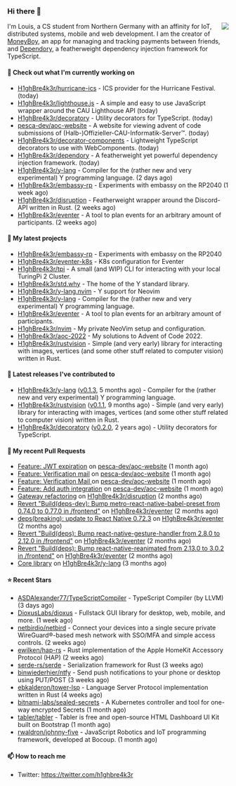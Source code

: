 ### Hi there 👋


<img align="right" src="https://github-readme-stats.vercel.app/api?username=h1ghbre4k3r">

I'm Louis, a CS student from Northern Germany with an affinity for IoT, distributed systems, mobile and web development. I am the creator of [MoneyBoy](https://github.com/pesca-dev/moneyboy-app), an app for managing and tracking payments between friends, and [Dependory](https://github.com/H1ghBre4k3r/dependory), a featherweight dependency injection framework for TypeScript.

#### 👷 Check out what I'm currently working on

- [H1ghBre4k3r/hurricane-ics](https://github.com/H1ghBre4k3r/hurricane-ics) - ICS provider for the Hurricane Festival. (today)
- [H1ghBre4k3r/lighthouse.js](https://github.com/H1ghBre4k3r/lighthouse.js) - A simple and easy to use JavaScript wrapper around the CAU Lighthouse API (today)
- [H1ghBre4k3r/decoratory](https://github.com/H1ghBre4k3r/decoratory) - Utility decorators for TypeScript. (today)
- [pesca-dev/aoc-website](https://github.com/pesca-dev/aoc-website) - A website for viewing advent of code submissions of (Halb-)Offizieller-CAU-Informatik-Server™. (today)
- [H1ghBre4k3r/decorator-components](https://github.com/H1ghBre4k3r/decorator-components) - Lightweight TypeScript decorators to use with WebComponents. (today)
- [H1ghBre4k3r/dependory](https://github.com/H1ghBre4k3r/dependory) - A featherweight yet powerful dependency injection framework. (today)
- [H1ghBre4k3r/y-lang](https://github.com/H1ghBre4k3r/y-lang) - Compiler for the (rather new and very experimental) Y programming language.  (2 days ago)
- [H1ghBre4k3r/embassy-rp](https://github.com/H1ghBre4k3r/embassy-rp) - Experiments with embassy on the RP2040 (1 week ago)
- [H1ghBre4k3r/disruption](https://github.com/H1ghBre4k3r/disruption) - Featherweight wrapper around the Discord-API written in Rust. (2 weeks ago)
- [H1ghBre4k3r/eventer](https://github.com/H1ghBre4k3r/eventer) - A tool to plan events for an arbitrary amount of participants. (2 weeks ago)

#### 🌱 My latest projects

- [H1ghBre4k3r/embassy-rp](https://github.com/H1ghBre4k3r/embassy-rp) - Experiments with embassy on the RP2040
- [H1ghBre4k3r/eventer-k8s](https://github.com/H1ghBre4k3r/eventer-k8s) - K8s configuration for Eventer
- [H1ghBre4k3r/tpi](https://github.com/H1ghBre4k3r/tpi) - A small (and WIP) CLI for interacting with your local TuringPi 2 Cluster.
- [H1ghBre4k3r/std.why](https://github.com/H1ghBre4k3r/std.why) - The home of the Y standard library.
- [H1ghBre4k3r/y-lang.nvim](https://github.com/H1ghBre4k3r/y-lang.nvim) - Y support for Neovim
- [H1ghBre4k3r/y-lang](https://github.com/H1ghBre4k3r/y-lang) - Compiler for the (rather new and very experimental) Y programming language. 
- [H1ghBre4k3r/eventer](https://github.com/H1ghBre4k3r/eventer) - A tool to plan events for an arbitrary amount of participants.
- [H1ghBre4k3r/nvim](https://github.com/H1ghBre4k3r/nvim) - My private NeoVim setup and configuration.
- [H1ghBre4k3r/aoc-2022](https://github.com/H1ghBre4k3r/aoc-2022) - My solutions to Advent of Code 2022.
- [H1ghBre4k3r/rustvision](https://github.com/H1ghBre4k3r/rustvision) - Simple (and very early) library for interacting with images, vertices (and some other stuff related to computer vision) written in Rust. 

#### 🔭 Latest releases I've contributed to

- [H1ghBre4k3r/y-lang](https://github.com/H1ghBre4k3r/y-lang) ([v0.1.3](https://github.com/H1ghBre4k3r/y-lang/releases/tag/v0.1.3), 5 months ago) - Compiler for the (rather new and very experimental) Y programming language. 
- [H1ghBre4k3r/rustvision](https://github.com/H1ghBre4k3r/rustvision) ([v0.1.1](https://github.com/H1ghBre4k3r/rustvision/releases/tag/v0.1.1), 9 months ago) - Simple (and very early) library for interacting with images, vertices (and some other stuff related to computer vision) written in Rust. 
- [H1ghBre4k3r/decoratory](https://github.com/H1ghBre4k3r/decoratory) ([v0.2.0](https://github.com/H1ghBre4k3r/decoratory/releases/tag/v0.2.0), 2 years ago) - Utility decorators for TypeScript.

#### 🔨 My recent Pull Requests

- [Feature: JWT expiration](https://github.com/pesca-dev/aoc-website/pull/20) on [pesca-dev/aoc-website](https://github.com/pesca-dev/aoc-website) (1 month ago)
- [Feature: Verification mail](https://github.com/pesca-dev/aoc-website/pull/16) on [pesca-dev/aoc-website](https://github.com/pesca-dev/aoc-website) (1 month ago)
- [Feature: Verification Mail ](https://github.com/pesca-dev/aoc-website/pull/14) on [pesca-dev/aoc-website](https://github.com/pesca-dev/aoc-website) (1 month ago)
- [Feature: Add auth integration](https://github.com/pesca-dev/aoc-website/pull/5) on [pesca-dev/aoc-website](https://github.com/pesca-dev/aoc-website) (1 month ago)
- [Gateway refactoring](https://github.com/H1ghBre4k3r/disruption/pull/131) on [H1ghBre4k3r/disruption](https://github.com/H1ghBre4k3r/disruption) (2 months ago)
- [Revert &#34;Build(deps-dev): Bump metro-react-native-babel-preset from 0.74.0 to 0.77.0 in /frontend&#34;](https://github.com/H1ghBre4k3r/eventer/pull/85) on [H1ghBre4k3r/eventer](https://github.com/H1ghBre4k3r/eventer) (2 months ago)
- [deps(breaking): update to React Native 0.72.3](https://github.com/H1ghBre4k3r/eventer/pull/84) on [H1ghBre4k3r/eventer](https://github.com/H1ghBre4k3r/eventer) (2 months ago)
- [Revert &#34;Build(deps): Bump react-native-gesture-handler from 2.8.0 to 2.12.0 in /frontend&#34;](https://github.com/H1ghBre4k3r/eventer/pull/76) on [H1ghBre4k3r/eventer](https://github.com/H1ghBre4k3r/eventer) (2 months ago)
- [Revert &#34;Build(deps): Bump react-native-reanimated from 2.13.0 to 3.0.2 in /frontend&#34;](https://github.com/H1ghBre4k3r/eventer/pull/74) on [H1ghBre4k3r/eventer](https://github.com/H1ghBre4k3r/eventer) (2 months ago)
- [Core library](https://github.com/H1ghBre4k3r/y-lang/pull/81) on [H1ghBre4k3r/y-lang](https://github.com/H1ghBre4k3r/y-lang) (3 months ago)

#### ⭐ Recent Stars

- [ASDAlexander77/TypeScriptCompiler](https://github.com/ASDAlexander77/TypeScriptCompiler) - TypeScript Compiler (by LLVM) (3 days ago)
- [DioxusLabs/dioxus](https://github.com/DioxusLabs/dioxus) - Fullstack GUI library for desktop, web, mobile, and more. (1 week ago)
- [netbirdio/netbird](https://github.com/netbirdio/netbird) - Connect your devices into a single secure private WireGuard®-based mesh network with SSO/MFA and simple access controls. (2 weeks ago)
- [ewilken/hap-rs](https://github.com/ewilken/hap-rs) - Rust implementation of the Apple HomeKit Accessory Protocol (HAP) (2 weeks ago)
- [serde-rs/serde](https://github.com/serde-rs/serde) - Serialization framework for Rust (3 weeks ago)
- [binwiederhier/ntfy](https://github.com/binwiederhier/ntfy) - Send push notifications to your phone or desktop using PUT/POST (3 weeks ago)
- [ebkalderon/tower-lsp](https://github.com/ebkalderon/tower-lsp) - Language Server Protocol implementation written in Rust (4 weeks ago)
- [bitnami-labs/sealed-secrets](https://github.com/bitnami-labs/sealed-secrets) - A Kubernetes controller and tool for one-way encrypted Secrets (1 month ago)
- [tabler/tabler](https://github.com/tabler/tabler) - Tabler is free and open-source HTML Dashboard UI Kit built on Bootstrap (1 month ago)
- [rwaldron/johnny-five](https://github.com/rwaldron/johnny-five) - JavaScript Robotics and IoT programming framework, developed at Bocoup. (1 month ago)

#### 📫 How to reach me

- Twitter: https://twitter.com/h1ghbre4k3r
